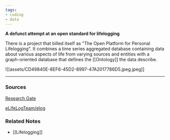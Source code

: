 ```yaml
---
tags:
- coding
- data
---
```

**A defunct attempt at an open standard for lifelogging**

There is a project that billed itself as "The Open Platform for Personal Lifelogging". It combines a time series aggregated database containing data about various aspects of life from varying sources and entities with a graph-oriented database that defines the [[Ontology]] the data describe.

![[assets/CD49840E-8EF6-45D2-8997-47A2017786D5.jpeg.jpeg]]

---

### Sources

[Research Gate](https://www.researchgate.net/profile/Pil-Ho-Kim/publication/262296683_The_open_platform_for_personal_lifelogging_the_eLifeLog_architecture/links/5fcb271b299bf188d4f58a80/The-open-platform-for-personal-lifelogging-the-eLifeLog-architecture.pdf)

[eLifeLogTeam/elog](https://github.com/eLifeLogTeam/elog)

### Related Notes
- [[Lifelogging]]